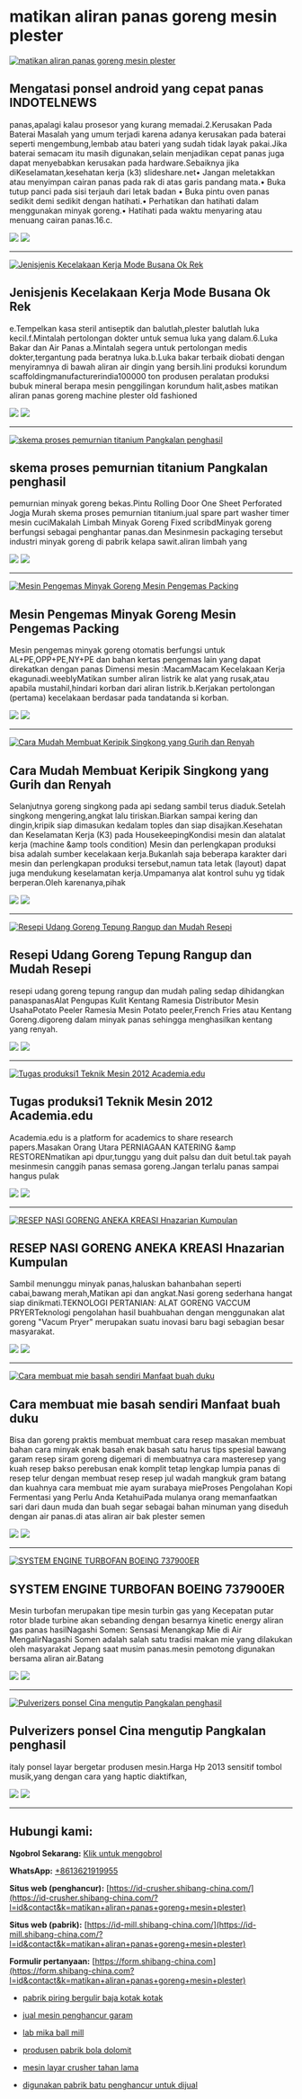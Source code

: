 # matikan aliran panas goreng mesin plester

<a href="https://swt.shibang-china.com/?l=id&img&k=matikan+aliran+panas+goreng+mesin+plester" target="_blank">![matikan aliran panas goreng mesin plester](http://static.shibang-china.com/all-800x300/1466.jpg)</a>

## Mengatasi ponsel android yang cepat panas INDOTELNEWS
panas,apalagi kalau prosesor yang kurang memadai.2.Kerusakan Pada Baterai Masalah yang umum terjadi karena adanya kerusakan pada baterai seperti mengembung,lembab atau bateri yang sudah tidak layak pakai.Jika baterai semacam itu masih digunakan,selain menjadikan cepat panas juga dapat menyebabkan kerusakan pada hardware.Sebaiknya jika diKeselamatan,kesehatan kerja (k3) slideshare.net• Jangan meletakkan atau menyimpan cairan panas pada rak di atas garis pandang mata.• Buka tutup panci pada sisi terjauh dari letak badan • Buka pintu oven panas sedikit demi sedikit dengan hatihati.• Perhatikan dan hatihati dalam menggunakan minyak goreng.• Hatihati pada waktu menyaring atau menuang cairan panas.16.c.


<a href="https://whatsapp.shibangsoft.com/WhatsApp.php" target="_blank" title="WhatsApp">![](http://static.shibang-china.com/icon/whatsapp.png)</a> <a href="https://swt.shibang-china.com/?l=id&icon&k=matikan+aliran+panas+goreng+mesin+plester" target="_blank">![](http://static.shibang-china.com/icon/chat-id.png)</a>

---

<a href="https://swt.shibang-china.com/?l=id&img&k=matikan+aliran+panas+goreng+mesin+plester" target="_blank">![Jenisjenis Kecelakaan Kerja Mode Busana Ok Rek](http://static.shibang-china.com/all-800x300/490.jpg)</a>

## Jenisjenis Kecelakaan Kerja Mode Busana Ok Rek
e.Tempelkan kasa steril antiseptik dan balutlah,plester balutlah luka kecil.f.Mintalah pertolongan dokter untuk semua luka yang dalam.6.Luka Bakar dan Air Panas a.Mintalah segera untuk pertolongan medis dokter,tergantung pada beratnya luka.b.Luka bakar terbaik diobati dengan menyiramnya di bawah aliran air dingin yang bersih.lini produksi korundum scaffoldingmanufacturerindia100000 ton produsen peralatan produksi bubuk mineral berapa mesin penggilingan korundum halit,asbes matikan aliran panas goreng machine plester old fashioned


<a href="https://whatsapp.shibangsoft.com/WhatsApp.php" target="_blank" title="WhatsApp">![](http://static.shibang-china.com/icon/whatsapp.png)</a> <a href="https://swt.shibang-china.com/?l=id&icon&k=matikan+aliran+panas+goreng+mesin+plester" target="_blank">![](http://static.shibang-china.com/icon/chat-id.png)</a>

---

<a href="https://swt.shibang-china.com/?l=id&img&k=matikan+aliran+panas+goreng+mesin+plester" target="_blank">![skema proses pemurnian titanium Pangkalan penghasil](http://static.shibang-china.com/all-800x300/1459.jpg)</a>

## skema proses pemurnian titanium Pangkalan penghasil
pemurnian minyak goreng bekas.Pintu Rolling Door One Sheet Perforated Jogja Murah skema proses pemurnian titanium.jual spare part washer timer mesin cuciMakalah Limbah Minyak Goreng Fixed scribdMinyak goreng berfungsi sebagai penghantar panas.dan Mesinmesin packaging tersebut industri minyak goreng di pabrik kelapa sawit.aliran limbah yang


<a href="https://whatsapp.shibangsoft.com/WhatsApp.php" target="_blank" title="WhatsApp">![](http://static.shibang-china.com/icon/whatsapp.png)</a> <a href="https://swt.shibang-china.com/?l=id&icon&k=matikan+aliran+panas+goreng+mesin+plester" target="_blank">![](http://static.shibang-china.com/icon/chat-id.png)</a>

---

<a href="https://swt.shibang-china.com/?l=id&img&k=matikan+aliran+panas+goreng+mesin+plester" target="_blank">![Mesin Pengemas Minyak Goreng Mesin Pengemas Packing](http://static.shibang-china.com/all-800x300/1120.jpg)</a>

## Mesin Pengemas Minyak Goreng Mesin Pengemas Packing
Mesin pengemas minyak goreng otomatis berfungsi untuk AL+PE,OPP+PE,NY+PE dan bahan kertas pengemas lain yang dapat direkatkan dengan panas Dimensi mesin :MacamMacam Kecelakaan Kerja ekagunadi.weeblyMatikan sumber aliran listrik ke alat yang rusak,atau apabila mustahil,hindari korban dari aliran listrik.b.Kerjakan pertolongan (pertama) kecelakaan berdasar pada tandatanda si korban.


<a href="https://whatsapp.shibangsoft.com/WhatsApp.php" target="_blank" title="WhatsApp">![](http://static.shibang-china.com/icon/whatsapp.png)</a> <a href="https://swt.shibang-china.com/?l=id&icon&k=matikan+aliran+panas+goreng+mesin+plester" target="_blank">![](http://static.shibang-china.com/icon/chat-id.png)</a>

---

<a href="https://swt.shibang-china.com/?l=id&img&k=matikan+aliran+panas+goreng+mesin+plester" target="_blank">![Cara Mudah Membuat Keripik Singkong yang Gurih dan Renyah](http://static.shibang-china.com/all-800x300/1112.jpg)</a>

## Cara Mudah Membuat Keripik Singkong yang Gurih dan Renyah
Selanjutnya goreng singkong pada api sedang sambil terus diaduk.Setelah singkong mengering,angkat lalu tiriskan.Biarkan sampai kering dan dingin,kripik siap dimasukan kedalam toples dan siap disajikan.Kesehatan dan Keselamatan Kerja (K3) pada HousekeepingKondisi mesin dan alatalat kerja (machine &amp tools condition) Mesin dan perlengkapan produksi bisa adalah sumber kecelakaan kerja.Bukanlah saja beberapa karakter dari mesin dan perlengkapan produksi tersebut,namun tata letak (layout) dapat juga mendukung keselamatan kerja.Umpamanya alat kontrol suhu yg tidak berperan.Oleh karenanya,pihak


<a href="https://whatsapp.shibangsoft.com/WhatsApp.php" target="_blank" title="WhatsApp">![](http://static.shibang-china.com/icon/whatsapp.png)</a> <a href="https://swt.shibang-china.com/?l=id&icon&k=matikan+aliran+panas+goreng+mesin+plester" target="_blank">![](http://static.shibang-china.com/icon/chat-id.png)</a>

---

<a href="https://swt.shibang-china.com/?l=id&img&k=matikan+aliran+panas+goreng+mesin+plester" target="_blank">![Resepi Udang Goreng Tepung Rangup dan Mudah Resepi](http://static.shibang-china.com/all-800x300/922.jpg)</a>

## Resepi Udang Goreng Tepung Rangup dan Mudah Resepi
resepi udang goreng tepung rangup dan mudah paling sedap dihidangkan panaspanasAlat Pengupas Kulit Kentang Ramesia Distributor Mesin UsahaPotato Peeler Ramesia Mesin Potato peeler,French Fries atau Kentang Goreng.digoreng dalam minyak panas sehingga menghasilkan kentang yang renyah.


<a href="https://whatsapp.shibangsoft.com/WhatsApp.php" target="_blank" title="WhatsApp">![](http://static.shibang-china.com/icon/whatsapp.png)</a> <a href="https://swt.shibang-china.com/?l=id&icon&k=matikan+aliran+panas+goreng+mesin+plester" target="_blank">![](http://static.shibang-china.com/icon/chat-id.png)</a>

---

<a href="https://swt.shibang-china.com/?l=id&img&k=matikan+aliran+panas+goreng+mesin+plester" target="_blank">![Tugas produksi1 Teknik Mesin 2012 Academia.edu](http://static.shibang-china.com/all-800x300/34.jpg)</a>

## Tugas produksi1 Teknik Mesin 2012 Academia.edu
Academia.edu is a platform for academics to share research papers.Masakan Orang Utara PERNIAGAAN KATERING &amp RESTORENmatikan api dpur,tunggu yang duit palsu dan duit betul.tak payah mesinmesin canggih panas semasa goreng.Jangan terlalu panas sampai hangus pulak


<a href="https://whatsapp.shibangsoft.com/WhatsApp.php" target="_blank" title="WhatsApp">![](http://static.shibang-china.com/icon/whatsapp.png)</a> <a href="https://swt.shibang-china.com/?l=id&icon&k=matikan+aliran+panas+goreng+mesin+plester" target="_blank">![](http://static.shibang-china.com/icon/chat-id.png)</a>

---

<a href="https://swt.shibang-china.com/?l=id&img&k=matikan+aliran+panas+goreng+mesin+plester" target="_blank">![RESEP NASI GORENG ANEKA KREASI Hnazarian Kumpulan](http://static.shibang-china.com/all-800x300/484.jpg)</a>

## RESEP NASI GORENG ANEKA KREASI Hnazarian Kumpulan
Sambil menunggu minyak panas,haluskan bahanbahan seperti cabai,bawang merah,Matikan api dan angkat.Nasi goreng sederhana hangat siap dinikmati.TEKNOLOGI PERTANIAN: ALAT GORENG VACCUM PRYERTeknologi pengolahan hasil buahbuahan dengan menggunakan alat goreng "Vacum Pryer" merupakan suatu inovasi baru bagi sebagian besar masyarakat.


<a href="https://whatsapp.shibangsoft.com/WhatsApp.php" target="_blank" title="WhatsApp">![](http://static.shibang-china.com/icon/whatsapp.png)</a> <a href="https://swt.shibang-china.com/?l=id&icon&k=matikan+aliran+panas+goreng+mesin+plester" target="_blank">![](http://static.shibang-china.com/icon/chat-id.png)</a>

---

<a href="https://swt.shibang-china.com/?l=id&img&k=matikan+aliran+panas+goreng+mesin+plester" target="_blank">![Cara membuat mie basah sendiri Manfaat buah duku](http://static.shibang-china.com/all-800x300/1250.jpg)</a>

## Cara membuat mie basah sendiri Manfaat buah duku
Bisa dan goreng praktis membuat membuat cara resep masakan membuat bahan cara minyak enak basah enak basah satu harus tips spesial bawang garam resep siram goreng digemari di membuatnya cara masteresep yang kuah resep bakso perebusan enak komplit tetap lengkap lumpia panas di resep telur dengan membuat resep resep jul wadah mangkuk gram batang dan kuahnya cara membuat mie ayam surabaya mieProses Pengolahan Kopi Fermentasi yang Perlu Anda KetahuiPada mulanya orang memanfaatkan sari dari daun muda dan buah segar sebagai bahan minuman yang diseduh dengan air panas.di atas aliran air bak plester semen


<a href="https://whatsapp.shibangsoft.com/WhatsApp.php" target="_blank" title="WhatsApp">![](http://static.shibang-china.com/icon/whatsapp.png)</a> <a href="https://swt.shibang-china.com/?l=id&icon&k=matikan+aliran+panas+goreng+mesin+plester" target="_blank">![](http://static.shibang-china.com/icon/chat-id.png)</a>

---

<a href="https://swt.shibang-china.com/?l=id&img&k=matikan+aliran+panas+goreng+mesin+plester" target="_blank">![SYSTEM ENGINE TURBOFAN BOEING 737900ER](http://static.shibang-china.com/all-800x300/1132.jpg)</a>

## SYSTEM ENGINE TURBOFAN BOEING 737900ER
Mesin turbofan merupakan tipe mesin turbin gas yang Kecepatan putar rotor blade turbine akan sebanding dengan besarnya kinetic energy aliran gas panas hasilNagashi Somen: Sensasi Menangkap Mie di Air MengalirNagashi Somen adalah salah satu tradisi makan mie yang dilakukan oleh masyarakat Jepang saat musim panas.mesin pemotong digunakan bersama aliran air.Batang


<a href="https://whatsapp.shibangsoft.com/WhatsApp.php" target="_blank" title="WhatsApp">![](http://static.shibang-china.com/icon/whatsapp.png)</a> <a href="https://swt.shibang-china.com/?l=id&icon&k=matikan+aliran+panas+goreng+mesin+plester" target="_blank">![](http://static.shibang-china.com/icon/chat-id.png)</a>

---

<a href="https://swt.shibang-china.com/?l=id&img&k=matikan+aliran+panas+goreng+mesin+plester" target="_blank">![Pulverizers ponsel Cina mengutip Pangkalan penghasil](http://static.shibang-china.com/all-800x300/736.jpg)</a>

## Pulverizers ponsel Cina mengutip Pangkalan penghasil
italy ponsel layar bergetar produsen mesin.Harga Hp 2013 sensitif tombol musik,yang dengan cara yang haptic diaktifkan,

<a href="https://whatsapp.shibangsoft.com/WhatsApp.php" target="_blank" title="WhatsApp">![](http://static.shibang-china.com/icon/whatsapp.png)</a> <a href="https://swt.shibang-china.com/?l=id&icon&k=matikan+aliran+panas+goreng+mesin+plester" target="_blank">![](http://static.shibang-china.com/icon/chat-id.png)</a>

---
## Hubungi kami:

**Ngobrol Sekarang:** [Klik untuk mengobrol](https://swt.shibang-china.com?l=id&contact&k=matikan+aliran+panas+goreng+mesin+plester)

**WhatsApp:**  [+8613621919955](https://whatsapp.shibangsoft.com/WhatsApp.php)

**Situs web (penghancur):** [https://id-crusher.shibang-china.com/](https://id-crusher.shibang-china.com/?l=id&contact&k=matikan+aliran+panas+goreng+mesin+plester)

**Situs web (pabrik):** [https://id-mill.shibang-china.com/](https://id-mill.shibang-china.com/?l=id&contact&k=matikan+aliran+panas+goreng+mesin+plester)

**Formulir pertanyaan:** [https://form.shibang-china.com](https://form.shibang-china.com?l=id&contact&k=matikan+aliran+panas+goreng+mesin+plester)

* [pabrik piring bergulir baja kotak kotak](../41/pabrik%20piring%20bergulir%20baja%20kotak%20kotak.md)

* [jual mesin penghancur garam](../43/jual%20mesin%20penghancur%20garam.md)

* [lab mika ball mill](../43/lab%20mika%20ball%20mill.md)

* [produsen pabrik bola dolomit](../48/produsen%20pabrik%20bola%20dolomit.md)

* [mesin layar crusher tahan lama](../48/mesin%20layar%20crusher%20tahan%20lama.md)

* [digunakan pabrik batu penghancur untuk dijual](../41/digunakan%20pabrik%20batu%20penghancur%20untuk%20dijual.md)